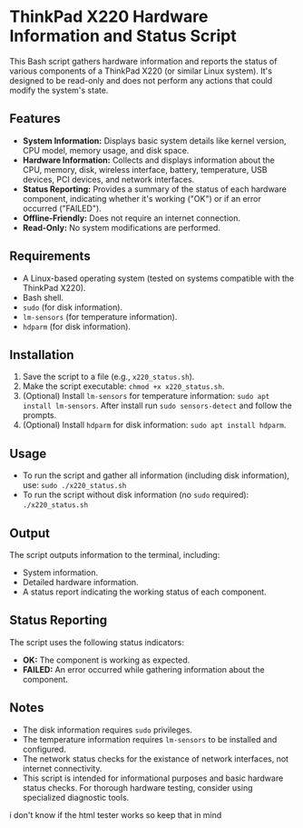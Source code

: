 # ThinkPad X220 Hardware Information and Status Script

This Bash script gathers hardware information and reports the status of various components of a ThinkPad X220 (or similar Linux system). It's designed to be read-only and does not perform any actions that could modify the system's state.

## Features

* **System Information:** Displays basic system details like kernel version, CPU model, memory usage, and disk space.
* **Hardware Information:** Collects and displays information about the CPU, memory, disk, wireless interface, battery, temperature, USB devices, PCI devices, and network interfaces.
* **Status Reporting:** Provides a summary of the status of each hardware component, indicating whether it's working ("OK") or if an error occurred ("FAILED").
* **Offline-Friendly:** Does not require an internet connection.
* **Read-Only:** No system modifications are performed.

## Requirements

* A Linux-based operating system (tested on systems compatible with the ThinkPad X220).
* Bash shell.
* `sudo` (for disk information).
* `lm-sensors` (for temperature information).
* `hdparm` (for disk information).

## Installation

1.  Save the script to a file (e.g., `x220_status.sh`).
2.  Make the script executable: `chmod +x x220_status.sh`.
3.  (Optional) Install `lm-sensors` for temperature information: `sudo apt install lm-sensors`. After install run `sudo sensors-detect` and follow the prompts.
4.  (Optional) Install `hdparm` for disk information: `sudo apt install hdparm`.

## Usage

* To run the script and gather all information (including disk information), use: `sudo ./x220_status.sh`
* To run the script without disk information (no `sudo` required): `./x220_status.sh`

## Output

The script outputs information to the terminal, including:

* System information.
* Detailed hardware information.
* A status report indicating the working status of each component.

## Status Reporting

The script uses the following status indicators:

* **OK:** The component is working as expected.
* **FAILED:** An error occurred while gathering information about the component.

## Notes

* The disk information requires `sudo` privileges.
* The temperature information requires `lm-sensors` to be installed and configured.
* The network status checks for the existance of network interfaces, not internet connectivity.
* This script is intended for informational purposes and basic hardware status checks. For thorough hardware testing, consider using specialized diagnostic tools.



i don't know if the html tester works so keep that in mind
